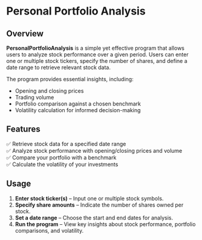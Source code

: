 # Personal Portfolio Analysis

## Overview  
**PersonalPortfolioAnalysis** is a simple yet effective program that allows users to analyze stock performance over a given period. Users can enter one or multiple stock tickers, specify the number of shares, and define a date range to retrieve relevant stock data.  

The program provides essential insights, including:  
- Opening and closing prices  
- Trading volume  
- Portfolio comparison against a chosen benchmark  
- Volatility calculation for informed decision-making  

## Features  
✅ Retrieve stock data for a specified date range  
✅ Analyze stock performance with opening/closing prices and volume  
✅ Compare your portfolio with a benchmark  
✅ Calculate the volatility of your investments  

## Usage  
1. **Enter stock ticker(s)** – Input one or multiple stock symbols.  
2. **Specify share amounts** – Indicate the number of shares owned per stock.  
3. **Set a date range** – Choose the start and end dates for analysis.  
4. **Run the program** – View key insights about stock performance, portfolio comparisons, and volatility.
